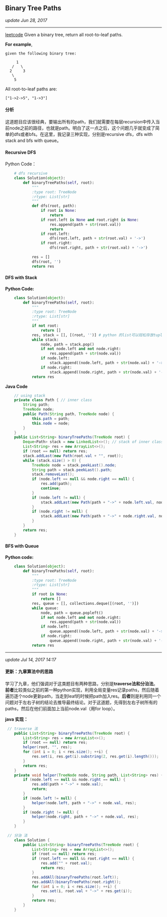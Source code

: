 ## Binary Tree Paths
_update Jun 28, 2017_

---

[leetcode](https://leetcode.com/problems/binary-tree-paths/#/description)
Given a binary tree, return all root-to-leaf paths.

**For example**, 

    given the following binary tree:
      
         1
       /   \
      2     3
       \
        5
All root-to-leaf paths are:

    ["1->2->5", "1->3"]
   
   
#### 分析
这道题目应该很经典，要输出所有的path，我们就需要在每层recursion中传入当前node之前的路径，也就是path。明白了这一点之后，这个问题几乎就变成了简单的dfs或者bfs。在这里，我记录三种实现，分别是recursive dfs，dfs with stack and bfs with queue。

#### Recursive DFS
Python Code：
```python
    # dfs recursive
    class Solution(object):
        def binaryTreePaths(self, root):
            """
            :type root: TreeNode
            :rtype: List[str]
            """
            def dfs(root, path):
                if root is None:
                    return
                if root.left is None and root.right is None:
                    res.append(path + str(root.val))
                    return
                if root.left:
                    dfs(root.left, path + str(root.val) + '->')
                if root.right:
                    dfs(root.right, path + str(root.val) + '->')
                    
            res = []
            dfs(root, '')
            return res
```

#### DFS with Stack
**Python Code:**
```python
    class Solution(object):
        def binaryTreePaths(self, root):
            """
            :type root: TreeNode
            :rtype: List[str]
            """
            if not root:
                return []
            res, stack = [], [(root, '')] # python 的list可以轻松存放tuple，如果是java则需要使用两个stack,或者用内部类
            while stack:
                node, path = stack.pop()
                if not node.left and not node.right:
                    res.append(path + str(node.val))
                if node.left:
                    stack.append((node.left, path + str(node.val) + '->'))
                if node.right:
                    stack.append((node.right, path + str(node.val) + '->'))
            return res
```
**Java Code**
```java
    // using stack
    private class Path { // inner class
        String path;
        TreeNode node;
        public Path(String path, TreeNode node) {
            this.path = path;
            this.node = node;
        }
    }
    public List<String> binaryTreePaths(TreeNode root) {
        Deque<Path> stack = new LinkedList<>(); // stack of inner class
        List<String> res = new ArrayList<>();
        if (root == null) return res;
        stack.addLast(new Path(root.val + "", root));
        while (stack.size() > 0) {
            TreeNode node = stack.peekLast().node;
            String path = stack.peekLast().path;
            stack.removeLast();
            if (node.left == null && node.right == null) {
                res.add(path);
                continue;
            }
            if (node.left != null) {
                stack.addLast(new Path(path + "->" + node.left.val, node.left));
            }
            if (node.right != null) {
                stack.addLast(new Path(path + "->" + node.right.val, node.right));
            }
        }
        return res;
    }
```

#### BFS with Queue
**Python code:**
```python
    class Solution(object):
        def binaryTreePaths(self, root):
            """
            :type root: TreeNode
            :rtype: List[str]
            """
            if root is None:
                return []
            res, queue = [], collections.deque([(root, '')])
            while queue:
                node, path = queue.popleft()
                if not node.left and not node.right:
                    res.append(path + str(node.val))
                if node.left:
                    queue.append((node.left, path + str(node.val) + '->'))
                if node.right:
                    queue.append((node.right, path + str(node.val) + '->'))
            return res
```

---
_update Jul 14, 2017 14:17_
#### 更新：九章算法中的思路
学习了九章，他们强调对于这类题目有两种思路，分别是**traverse法和分治法**。**前者**比较类似之前的第一种python实现，利用全局变量res记录paths，然后随着遍历逐个node更新path，当走到leaf的时候把path加入res。**后者**则是利用同一个问题对于左右子树的结论去推导最终结论。对于这道题，先得到左右子树所有的paths，然后在他们前面加上当前node.val（用for loop）。

**java 实现：**
```java
 // traverse 法
    public List<String> binaryTreePaths(TreeNode root) {
        List<String> res = new ArrayList<>();
        if (root == null) return res;
        helper(root, "", res);
        for (int i = 0; i < res.size(); ++i) {
            res.set(i, res.get(i).substring(2, res.get(i).length()));
        }
        return res;
    }
    private void helper(TreeNode node, String path, List<String> res) {
        if (node.left == null && node.right == null) {
            res.add(path + "->" + node.val);
            return;
        }
        if (node.left != null) {
            helper(node.left, path + "->" + node.val, res);
        }
        if (node.right != null) {
            helper(node.right, path + "->" + node.val, res);
        }
    }
    
 // 分治 法
    class Solution {
        public List<String> binaryTreePaths(TreeNode root) {
            List<String> res = new ArrayList<>();
            if (root == null) return res;
            if (root.left == null && root.right == null) {
                res.add("" + root.val);
                return res;
            }
            res.addAll(binaryTreePaths(root.left));
            res.addAll(binaryTreePaths(root.right));
            for (int i = 0; i < res.size(); ++i) {
                res.set(i, root.val + "->" + res.get(i));
            }
            return res;
        }
    }
```
